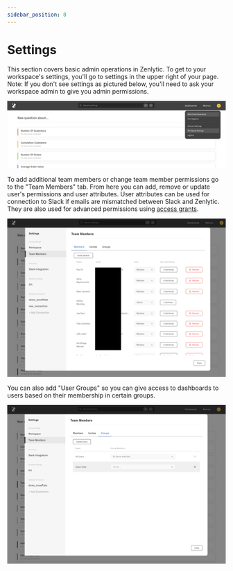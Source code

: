 ```yaml
---
sidebar_position: 8
---
```


# Settings


This section covers basic admin operations in Zenlytic. To get to your workspace's settings, you'll go to settings in the upper right of your page. Note: If you don't see settings as pictured below, you'll need to ask your workspace admin to give you admin permissions.

![settings](../assets/getting-to-settings.png)


To add additional team members or change team member permissions go to the "Team Members" tab. From here you can add, remove or update user's permissions and user attributes. User attributes can be used for connection to Slack if emails are mismatched between Slack and Zenlytic. They are also used for advanced permissions using [access grants](../4_data_modeling/8_access_grants.md).


![team-members](../assets/settings-team-members.png)


You can also add "User Groups" so you can give access to dashboards to users based on their membership in certain groups.


![user-groups](../assets/settings-user-groups.png)

